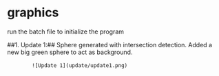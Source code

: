 # graphics

run the batch file to initialize the program

##1. Update 1:## Sphere generated with intersection detection.
             Added a new big green sphere to act as background.

            ![Update 1](update/update1.png)
